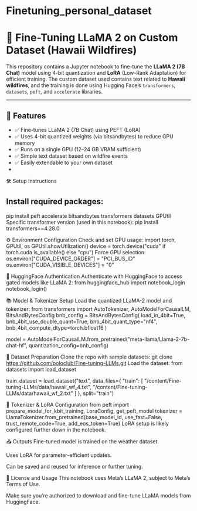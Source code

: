 # Finetuning_personal_dataset
# 🧠 Fine-Tuning LLaMA 2 on Custom Dataset (Hawaii Wildfires)

This repository contains a Jupyter notebook to fine-tune the **LLaMA 2 (7B Chat)** model using 4-bit quantization and **LoRA** (Low-Rank Adaptation) for efficient training. The custom dataset used contains text related to **Hawaii wildfires**, and the training is done using Hugging Face’s `transformers`, `datasets`, `peft`, and `accelerate` libraries.

---

## 📌 Features

- ✅ Fine-tunes LLaMA 2 (7B Chat) using PEFT (LoRA)
- ✅ Uses 4-bit quantized weights (via bitsandbytes) to reduce GPU memory
- ✅ Runs on a single GPU (12–24 GB VRAM sufficient)
- ✅ Simple text dataset based on wildfire events
- ✅ Easily extendable to your own dataset
- 
🛠️ Setup Instructions
## Install required packages:
pip install peft accelerate bitsandbytes transformers datasets GPUtil
Specific transformer version (used in this notebook):
pip install transformers==4.28.0

⚙️ Environment Configuration
Check and set GPU usage:
import torch, GPUtil, os
GPUtil.showUtilization()
device = torch.device("cuda" if torch.cuda.is_available() else "cpu")
Force GPU selection:
os.environ["CUDA_DEVICE_ORDER"] = "PCI_BUS_ID"
os.environ["CUDA_VISIBLE_DEVICES"] = "0"

🔑 HuggingFace Authentication
Authenticate with HuggingFace to access gated models like LLaMA 2:
from huggingface_hub import notebook_login
notebook_login()


📚 Model & Tokenizer Setup
Load the quantized LLaMA-2 model and tokenizer:
from transformers import AutoTokenizer, AutoModelForCausalLM, BitsAndBytesConfig
bnb_config = BitsAndBytesConfig(
    load_in_4bit=True,
    bnb_4bit_use_double_quant=True,
    bnb_4bit_quant_type="nf4",
    bnb_4bit_compute_dtype=torch.bfloat16
)

model = AutoModelForCausalLM.from_pretrained("meta-llama/Llama-2-7b-chat-hf", quantization_config=bnb_config)


📂 Dataset Preparation
Clone the repo with sample datasets:
git clone https://github.com/poloclub/Fine-tuning-LLMs.git
Load the dataset:
from datasets import load_dataset

train_dataset = load_dataset("text", data_files={
    "train": [
        "/content/Fine-tuning-LLMs/data/hawaii_wf_4.txt",
        "/content/Fine-tuning-LLMs/data/hawaii_wf_2.txt"
    ]
}, split="train")


🧠 Tokenizer & LoRA Configuration
from peft import prepare_model_for_kbit_training, LoraConfig, get_peft_model
tokenizer = LlamaTokenizer.from_pretrained(base_model_id, use_fast=False, trust_remote_code=True, add_eos_token=True)
LoRA setup is likely configured further down in the notebook.

📤 Outputs
Fine-tuned model is trained on the weather dataset.

Uses LoRA for parameter-efficient updates.

Can be saved and reused for inference or further tuning.

📝 License and Usage
This notebook uses Meta’s LLaMA 2, subject to Meta’s Terms of Use.

Make sure you’re authorized to download and fine-tune LLaMA models from HuggingFace.





